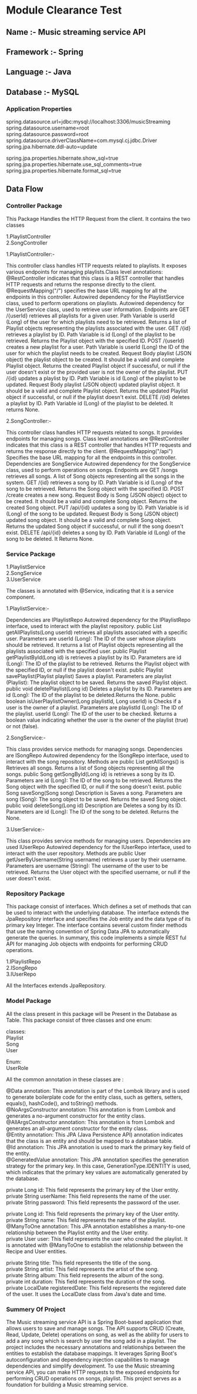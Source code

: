# **Module Clearance Test**

## Name :- Music streaming service API
## Framework :- Spring
## Language :- Java
## Database :- MySQL

### Application Properties

spring.datasource.url=jdbc:mysql://localhost:3306/musicStreaming  
spring.datasource.username=root  
spring.datasource.password=root  
spring.datasource.driverClassName=com.mysql.cj.jdbc.Driver  
spring.jpa.hibernate.ddl-auto=update  

spring.jpa.properties.hibernate.show_sql=true  
spring.jpa.properties.hibernate.use_sql_comments=true  
spring.jpa.properties.hibernate.format_sql=true    

## Data Flow

### Controller Package

This Package Handles the HTTP Request from the client. It contains the two classes

1.PlaylistController  
2.SongController

1.PlaylistController:-

This controller class handles HTTP requests related to playlists. It exposes various endpoints for managing playlists.Class level annotations:
@RestController indicates that this class is a REST controller that handles HTTP requests and returns the response directly to the client.
@RequestMapping("/") specifies the base URL mapping for all the endpoints in this controller. Autowired dependency for the PlaylistService class, used to perform operations on playlists. Autowired dependency for the UserService class, used to retrieve user information.
Endpoints are GET /{userId} retrieves all playlists for a given user. Path Variable is userId (Long)  of the user for which playlists need to be retrieved.
Returns a list of Playlist objects representing the playlists associated with the user. GET /{id} retrieves a playlist by ID. Path Variable is
id (Long) of the playlist to be retrieved. Returns the Playlist object with the specified ID. POST /{userId} creates a new playlist for a user.
Path Variable is userId (Long) the ID of the user for which the playlist needs to be created. Request Body playlist (JSON object) the playlist object to be created. It should be a valid and complete Playlist object.
Returns the created Playlist object if successful, or null if the user doesn't exist or the provided user is not the owner of the playlist. PUT /{id} updates a playlist by ID.
Path Variable is id (Long)  of the playlist to be updated. Request Body playlist (JSON object)  updated playlist object. It should be a valid and complete Playlist object.
Returns the updated Playlist object if successful, or null if the playlist doesn't exist. DELETE /{id} deletes a playlist by ID. Path Variable 
id (Long) of the playlist to be deleted. It returns None.

2.SongController:-

This controller class handles HTTP requests related to songs. It provides endpoints for managing songs. Class level annotations are @RestController indicates that this class is a REST controller that handles HTTP requests and returns the response directly to the client. 
@RequestMapping("/api") Specifies the base URL mapping for all the endpoints in this controller. Dependencies are SongService Autowired dependency for the SongService class, used to perform operations on songs. 
Endpoints are GET /songs retrieves all songs. A list of Song objects representing all the songs in the system. GET /{id} 
retrieves a song by ID. Path Variable is id (Long) of the song to be retrieved. Returns the Song object with the specified ID. POST /create creates a new song. Request Body is
Song (JSON object) object to be created. It should be a valid and complete Song object. Returns the created Song object. PUT /api/{id} updates a song by ID.
Path Variable is id (Long) of the song to be updated. Request Body is Song (JSON object)  updated song object. It should be a valid and complete Song object.
Returns the updated Song object if successful, or null if the song doesn't exist. DELETE /api/{id} deletes a song by ID. Path Variable id (Long) of the song to be deleted. It Returns None.


### Service Package


1.PlaylistService  
2.SongService  
3.UserService

The classes is annotated with @Service, indicating that it is a service component.

1.PlaylistService:- 

Dependencies  are IPlaylistRepo Autowired dependency for the IPlaylistRepo interface, used to interact with the playlist repository.
public List<Playlist> getAllPlaylists(Long userId) retrieves all playlists associated with a specific user.
Parameters are userId (Long): The ID of the user whose playlists should be retrieved.
It returns a list of Playlist objects representing all the playlists associated with the specified user.
public Playlist getPlaylistById(Long id) is retrieves a playlist by its ID. Parameters are id (Long): The ID of the playlist to be retrieved.
Returns the Playlist object with the specified ID, or null if the playlist doesn't exist.
public Playlist savePlaylist(Playlist playlist) Saves a playlist.
Parameters are playlist (Playlist): The playlist object to be saved.
Returns the saved Playlist object. public void deletePlaylist(Long id) Deletes a playlist by its ID.
Parameters are id (Long): The ID of the playlist to be deleted.Returns the None.
public boolean isUserPlaylistOwner(Long playlistId, Long userId) is Checks if a user is the owner of a playlist.
Parameters are playlistId (Long): The ID of the playlist. userId (Long): The ID of the user to be checked.
Returns a boolean value indicating whether the user is the owner of the playlist (true) or not (false).


2.SongService:- 

This class provides service methods for managing songs. Dependencies are ISongRepo Autowired dependency for the ISongRepo interface, used to interact with the song repository.
Methods are public List<Song> getAllSongs() is Retrieves all songs. Returns a list of Song objects representing all the songs.
public Song getSongById(Long id) is retrieves a song by its ID. Parameters are id (Long): The ID of the song to be retrieved.
Returns the Song object with the specified ID, or null if the song doesn't exist. public Song saveSong(Song song) Description is Saves a song.
Parameters are song (Song): The song object to be saved. Returns the saved Song object. public void deleteSong(Long id) Description are Deletes a song by its ID.
Parameters are id (Long): The ID of the song to be deleted. Returns the None.


3.UserService:- 

This class provides service methods for managing users. Dependencies are used IUserRepo Autowired dependency for the IUserRepo interface, used to interact with the user repository.
Methods are public User getUserByUsername(String username) retrieves a user by their username.
Parameters are username (String): The username of the user to be retrieved. Returns the User object with the specified username, or null if the user doesn't exist.


### Repository Package

This package consist of interfaces. Which defines a set of methods that can be used to interact with the underlying database. The interface extends the JpaRepository interface and specifies the Job entity and the data type of its primary key Integer. The interface contains several custom finder methods that use the naming convention of Spring Data JPA to automatically generate the queries. In summary, this code implements a simple REST ful API for managing Job objects with endpoints for performing CRUD operations.

1.IPlaylistRepo  
2.ISongRepo  
3.IUserRepo

All the Interfaces extends JpaRepository.

### Model Package

All the class present in this package will be Present in the Database as Table. This package consist of three classes and one enum:

classes:  
Playlist  
Song  
User  

Enum:  
UserRole 

All the common annotation in these classes are :

@Data annotation: This annotation is part of the Lombok library and is used to generate boilerplate code for the entity class, such as getters, setters, equals(), hashCode(), and toString() methods.    
@NoArgsConstructor annotation: This annotation is from Lombok and generates a no-argument constructor for the entity class.  
@AllArgsConstructor annotation: This annotation is from Lombok and generates an all-argument constructor for the entity class.  
@Entity annotation: This JPA (Java Persistence API) annotation indicates that the class is an entity and should be mapped to a database table.  
@Id annotation: This JPA annotation is used to mark the primary key field of the entity.  
@GeneratedValue annotation: This JPA annotation specifies the generation strategy for the primary key. In this case, GenerationType.IDENTITY is used, which indicates that the primary key values are automatically generated by the database.  


private Long id: This field represents the primary key of the User entity.  
private String userName: This field represents the name of the user.   
private String password: This field represents the password of the user.  


private Long id: This field represents the primary key of the User entity.  
private String name: This field represents the name of the playlist.  
@ManyToOne annotation: This JPA annotation establishes a many-to-one relationship between the Playlist entity and the User entity.   
private User user: This field represents the user who created the playlist. It is annotated with @ManyToOne to establish the relationship between the Recipe and User entities.   


private String title: This field represents the title of the song.  
private String artist: This field represents the artist of the song.  
private String album: This field represents the album of the song.  
private int duration: This field represents the duration of the song.  
private LocalDate registeredDate: This field represents the registered date of the user. It uses the LocalDate class from Java's date and time.  


### Summery Of Project

The Music streaming service API is a Spring Boot-based application that allows users to save and manage songs. The API supports CRUD (Create, Read, Update, Delete) operations on song, as well as the ability for users to add a any song which is search by user the song  add in a playlist. The project includes the necessary annotations and relationships between the entities to establish the database mappings. It leverages Spring Boot's autoconfiguration and dependency injection capabilities to manage dependencies and simplify development. To use the Music streaming service API, you can make HTTP requests to the exposed endpoints for performing CRUD operations on songs, playlist. This project serves as a foundation for building a Music streaming service.